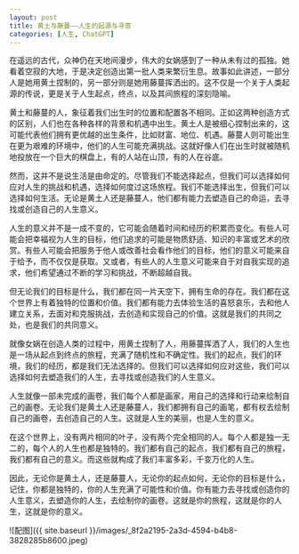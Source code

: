 ```yaml
---
layout: post
title: 黄土与藤蔓——人生的起源与寻意
categories: [人生, ChatGPT]
---
```


在遥远的古代，众神仍在天地间漫步，伟大的女娲感到了一种从未有过的孤独。她看着空寂的大地，于是决定创造出第一批人类来繁衍生息。故事如此讲述，一部分人是她用黄土捏制的，另一部分则是她用藤蔓挥洒出的。这不仅是一个关于人类起源的传说，更是关于人生起点，终点，以及其间旅程的深刻隐喻。

黄土和藤蔓的人，象征着我们出生时的位置和配置各不相同。正如这两种创造方式的区别，人们也在各种各样的背景和机遇中出生。黄土人是被细心捏制出来的，这可能代表他们拥有更优越的出生条件，比如财富、地位、机遇。藤蔓人则可能出生在更为艰难的环境中，他们的人生可能充满挑战。这就好像人们在出生时就被随机地投放在一个巨大的棋盘上，有的人站在山顶，有的人在谷底。

然而，这并不是说生活是由命定的。尽管我们不能选择起点，但我们可以选择如何应对人生的挑战和机遇，选择如何度过这场旅程。我们不能选择出生，但我们可以选择如何生活。无论是黄土人还是藤蔓人，他们都有能力去塑造自己的命运，去寻找或创造自己的人生意义。

人生的意义并不是一成不变的，它可能会随着时间和经历的积累而变化。有些人可能会把幸福视为人生的目标，他们追求的可能是物质舒适、知识的丰富或艺术的欣赏。有些人可能会把服务于他人或改善社会看作他们的目标，他们的意义可能来自于给予，而不仅仅是获取。又或者，有些人的人生意义可能来自于对自我实现的追求，他们希望通过不断的学习和挑战，不断超越自我。

但无论我们的目标是什么，我们都在同一片天空下，拥有生命的存在。我们都在这个世界上有着独特的位置和价值。我们都有能力去体验生活的喜怒哀乐，去和他人建立关系，去面对和克服挑战，去创造和实现自己的价值。这就是我们的共同之处，也是我们的共同意义。

就像女娲在创造人类的过程中，用黄土捏制了人，用藤蔓挥洒了人，我们的人生也是一场从起点到终点的旅程，充满了随机性和不确定性。我们的起点，我们的环境，我们的经历，都是我们无法选择的。但我们可以选择如何应对这些，我们可以选择如何去塑造我们的人生，去寻找或创造我们的人生意义。

人生就像一部未完成的画卷，我们每个人都是画家，用自己的选择和行动来绘制自己的画卷。无论我们是黄土人还是藤蔓人，我们都拥有自己的画笔，都有权去绘制自己的画卷，去创造自己的人生。这就是人生的美丽，也是人生的意义。

在这个世界上，没有两片相同的叶子，没有两个完全相同的人。每个人都是独一无二的，每个人的人生也都是独特的。我们都有自己的起点，我们都有自己的旅程，我们都有自己的意义。而这些就构成了我们丰富多彩，千变万化的人生。

因此，无论你是黄土人，还是藤蔓人，无论你的起点如何，无论你的目标是什么，记住，你都是独特的，你的人生充满了可能性和价值。你有能力去寻找或创造你的人生意义，去塑造你的人生，去绘制你的画卷。这就是你的旅程，这就是你的人生，这就是你的意义。


![配图]({{ site.baseurl }}/images/_8f2a2195-2a3d-4594-b4b8-3828285b8600.jpeg)